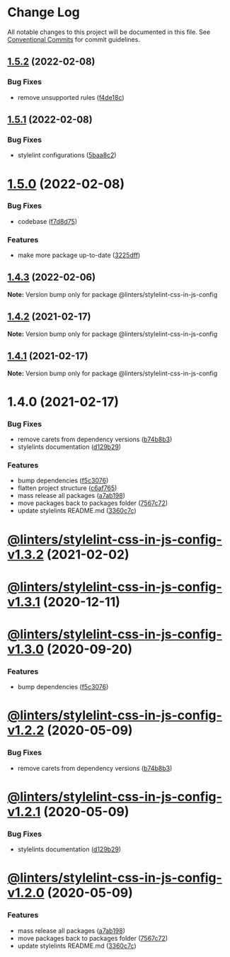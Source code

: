 # Change Log

All notable changes to this project will be documented in this file.
See [Conventional Commits](https://conventionalcommits.org) for commit guidelines.

## [1.5.2](https://github.com/developer239/linters/compare/@linters/stylelint-css-in-js-config@1.5.1...@linters/stylelint-css-in-js-config@1.5.2) (2022-02-08)


### Bug Fixes

* remove unsupported rules ([f4de18c](https://github.com/developer239/linters/commit/f4de18cf207558e5381c86f9f5cd6f5f94def5b6))





## [1.5.1](https://github.com/developer239/linters/compare/@linters/stylelint-css-in-js-config@1.5.0...@linters/stylelint-css-in-js-config@1.5.1) (2022-02-08)


### Bug Fixes

* stylelint configurations ([5baa8c2](https://github.com/developer239/linters/commit/5baa8c2dee30808a037a1a4134d898b80a68dedb))





# [1.5.0](https://github.com/developer239/linters/compare/@linters/stylelint-css-in-js-config@1.4.3...@linters/stylelint-css-in-js-config@1.5.0) (2022-02-08)


### Bug Fixes

* codebase ([f7d8d75](https://github.com/developer239/linters/commit/f7d8d75480c764a40786a7bd12a29bd86233f60b))


### Features

* make more package up-to-date ([3225dff](https://github.com/developer239/linters/commit/3225dff73d8179678ca9220975a4659887a2f2aa))





## [1.4.3](https://github.com/developer239/linters/compare/@linters/stylelint-css-in-js-config@1.4.2...@linters/stylelint-css-in-js-config@1.4.3) (2022-02-06)

**Note:** Version bump only for package @linters/stylelint-css-in-js-config





## [1.4.2](https://github.com/developer239/linters/compare/@linters/stylelint-css-in-js-config@1.4.1...@linters/stylelint-css-in-js-config@1.4.2) (2021-02-17)

**Note:** Version bump only for package @linters/stylelint-css-in-js-config





## [1.4.1](https://github.com/developer239/linters/compare/@linters/stylelint-css-in-js-config@1.4.0...@linters/stylelint-css-in-js-config@1.4.1) (2021-02-17)

**Note:** Version bump only for package @linters/stylelint-css-in-js-config

# 1.4.0 (2021-02-17)

### Bug Fixes

- remove carets from dependency versions ([b74b8b3](https://github.com/developer239/linters/commit/b74b8b3b4c4c2e3afe3c1c9130262844ae515364))
- stylelints documentation ([d129b29](https://github.com/developer239/linters/commit/d129b29f2a4049758645b9183156f9f781fd5f37))

### Features

- bump dependencies ([f5c3076](https://github.com/developer239/linters/commit/f5c30761339a7b87c2c8fb79992457d12f3bcaaa))
- flatten project structure ([c6af765](https://github.com/developer239/linters/commit/c6af765b1de34223f2703e128c80838f0cb9e0fd))
- mass release all packages ([a7ab198](https://github.com/developer239/linters/commit/a7ab198fe829a1621f9dcb6c4adf04d406331b9e))
- move packages back to packages folder ([7567c72](https://github.com/developer239/linters/commit/7567c72db65a8fbe356e72fe59d8ba2c64e13305))
- update stylelints README.md ([3360c7c](https://github.com/developer239/linters/commit/3360c7c3e79382866387289ed608e54aa46a2786))

# [@linters/stylelint-css-in-js-config-v1.3.2](https://github.com/developer239/linters/compare/@linters/stylelint-css-in-js-config-v1.3.1...@linters/stylelint-css-in-js-config-v1.3.2) (2021-02-02)

# [@linters/stylelint-css-in-js-config-v1.3.1](https://github.com/developer239/linters/compare/@linters/stylelint-css-in-js-config-v1.3.0...@linters/stylelint-css-in-js-config-v1.3.1) (2020-12-11)

# [@linters/stylelint-css-in-js-config-v1.3.0](https://github.com/developer239/linters/compare/@linters/stylelint-css-in-js-config-v1.2.2...@linters/stylelint-css-in-js-config-v1.3.0) (2020-09-20)

### Features

- bump dependencies ([f5c3076](https://github.com/developer239/linters/commit/f5c30761339a7b87c2c8fb79992457d12f3bcaaa))

# [@linters/stylelint-css-in-js-config-v1.2.2](https://github.com/developer239/linters/compare/@linters/stylelint-css-in-js-config-v1.2.1...@linters/stylelint-css-in-js-config-v1.2.2) (2020-05-09)

### Bug Fixes

- remove carets from dependency versions ([b74b8b3](https://github.com/developer239/linters/commit/b74b8b3b4c4c2e3afe3c1c9130262844ae515364))

# [@linters/stylelint-css-in-js-config-v1.2.1](https://github.com/developer239/linters/compare/@linters/stylelint-css-in-js-config-v1.2.0...@linters/stylelint-css-in-js-config-v1.2.1) (2020-05-09)

### Bug Fixes

- stylelints documentation ([d129b29](https://github.com/developer239/linters/commit/d129b29f2a4049758645b9183156f9f781fd5f37))

# [@linters/stylelint-css-in-js-config-v1.2.0](https://github.com/developer239/linters/compare/@linters/stylelint-css-in-js-config-v1.1.0...@linters/stylelint-css-in-js-config-v1.2.0) (2020-05-09)

### Features

- mass release all packages ([a7ab198](https://github.com/developer239/linters/commit/a7ab198fe829a1621f9dcb6c4adf04d406331b9e))
- move packages back to packages folder ([7567c72](https://github.com/developer239/linters/commit/7567c72db65a8fbe356e72fe59d8ba2c64e13305))
- update stylelints README.md ([3360c7c](https://github.com/developer239/linters/commit/3360c7c3e79382866387289ed608e54aa46a2786))
